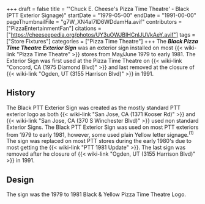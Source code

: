 +++
draft = false
title = "'Chuck E. Cheese's Pizza Time Theatre' - Black (PTT Exterior Signage)"
startDate = "1979-05-00"
endDate = "1991-00-00"
pageThumbnailFile = "g7W_XN4aI7lD6WDdamHa.avif"
contributors = ["PizzaEntertainmentFan"]
citations = ["https://cheeseepedia.org/photos/UY3uOWJBIHCnlJUVkAeY.avif"]
tags = ["Store Fixtures"]
categories = ["Pizza Time Theatre"]
+++
The ***Black Pizza Time Theatre Exterior Sign*** was an exterior sign installed on most {{< wiki-link "Pizza Time Theatre" >}} stores from May/June 1979 to early 1981. The Exterior Sign was first used at the Pizza Time Theatre on {{< wiki-link "Concord, CA (1975 Diamond Blvd)" >}} and last removed at the closure of {{< wiki-link "Ogden, UT (3155 Harrison Blvd)" >}} in 1991.

## History

The Black PTT Exterior Sign was created as the mostly standard PTT exterior logo as both {{< wiki-link "San Jose, CA (1371 Kooser Rd)" >}} and {{< wiki-link "San Jose, CA (370 S Winchester Blvd)" >}} used non standard Exterior Signs. The Black PTT Exterior Sign was used on most PTT exteriors from 1979 to early 1981, however, some used plain Yellow letter signage.<sup>(1)</sup> The sign was replaced on most PTT stores during the early 1980's due to most getting the {{< wiki-link "PTT 1981 Update" >}}. The last sign was removed after he closure of {{< wiki-link "Ogden, UT (3155 Harrison Blvd)" >}} in 1991.

## Design

The sign was the 1979 to 1981 Black & Yellow Pizza Time Theatre Logo.
